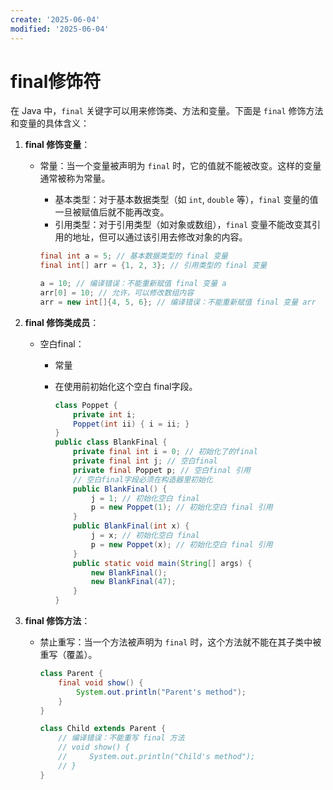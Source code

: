 ```yaml
---
create: '2025-06-04'
modified: '2025-06-04'
---
```


# final修饰符

在 Java 中，`final` 关键字可以用来修饰类、方法和变量。下面是 `final` 修饰方法和变量的具体含义：

1. **final 修饰变量**：

    - 常量：当一个变量被声明为 `final` 时，它的值就不能被改变。这样的变量通常被称为常量。
        - 基本类型：对于基本数据类型（如 `int`, `double` 等），`final` 变量的值一旦被赋值后就不能再改变。
        - 引用类型：对于引用类型（如对象或数组），`final` 变量不能改变其引用的地址，但可以通过该引用去修改对象的内容。
        
        ```java
        final int a = 5; // 基本数据类型的 final 变量
        final int[] arr = {1, 2, 3}; // 引用类型的 final 变量
        
        a = 10; // 编译错误：不能重新赋值 final 变量 a
        arr[0] = 10; // 允许，可以修改数组内容
        arr = new int[]{4, 5, 6}; // 编译错误：不能重新赋值 final 变量 arr
        ```

2. **final 修饰类成员**：

    * 空白final：

        * 常量

        * 在使用前初始化这个空白 final字段。

            ```java
            class Poppet {
                private int i;
                Poppet(int ii) { i = ii; }
            }
            public class BlankFinal {
                private final int i = 0; // 初始化了的final
                private final int j; // 空白final
                private final Poppet p; // 空白final 引用
                // 空白final字段必须在构造器里初始化
                public BlankFinal() {
                    j = 1; // 初始化空白 final
                    p = new Poppet(1); // 初始化空白 final 引用
                }
                public BlankFinal(int x) {
                    j = x; // 初始化空白 final
                    p = new Poppet(x); // 初始化空白 final 引用
                }
                public static void main(String[] args) {
                    new BlankFinal();
                    new BlankFinal(47);
                }
            }
            ```

3. **final 修饰方法**：

    - 禁止重写：当一个方法被声明为 `final` 时，这个方法就不能在其子类中被重写（覆盖）。

        ```java
        class Parent {
            final void show() {
                System.out.println("Parent's method");
            }
        }
        
        class Child extends Parent {
            // 编译错误：不能重写 final 方法
            // void show() {
            //     System.out.println("Child's method");
            // }
        }
        ```
